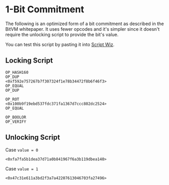 # 1-Bit Commitment 
The following is an optimized form of a bit commitment as described in the BitVM whitepaper. It uses fewer opcodes and it's simpler since it doesn't require the unlocking script to provide the bit's value. 

You can test this script by pasting it into [Script Wiz](https://ide.scriptwiz.app).

## Locking Script 
```
OP_HASH160
OP_DUP
<0xf592e757267b7f307324f1e78b34472f8b6f46f3>
OP_EQUAL
OP_DUP

OP_ROT
<0x100b9f19ebd537fdc371fa1367d7ccc802dc2524>
OP_EQUAL

OP_BOOLOR
OP_VERIFY
```

## Unlocking Script 

Case `value = 0`
```
<0xfa7fa5b1dea37d71a0b841967f6a3b119dbea140>
```
Case `value = 1`
```
<0x47c31e611a3bd2f3a7a42207613046703fa27496>
```

